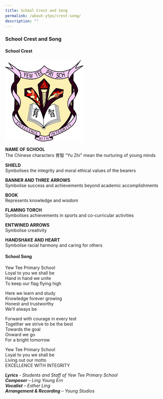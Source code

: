 ```yaml
---
title: School Crest and Song
permalink: /about-ytps/crest-song/
description: ""
---
```

### School Crest and Song

#### School Crest

<img src="/images/YTPS%20Logo_transparent%20bg_color.png" 
     style="width:50%">
		 
**NAME OF SCHOOL** <br>
The Chinese characters 育智 “Yu Zhi” mean the nurturing of young minds

**SHIELD** <br>
Symbolises the integrity and moral ethical values of the bearers

**BANNER AND THREE ARROWS** <br>
Symbolise success and achievements beyond academic accomplishments

**BOOK** <br>
Represents knowledge and wisdom

**FLAMING TORCH** <br>
Symbolises achievements in sports and co-curricular activities

**ENTWINED ARROWS** <br>
Symbolise creativity

**HANDSHAKE AND HEART** <br>
Symbolise racial harmony and caring for others

#### School Song
Yew Tee Primary School <br>
Loyal to you we shall be <br>
Hand in hand we unite <br>
To keep our flag flying high <br>

Here we learn and study <br>
Knowledge forever growing <br>
Honest and trustworthy <br>
We’ll always be <br>

Forward with courage in every test <br>
Together we strive to be the best <br>
Towards the goal <br>
Onward we go <br>
For a bright tomorrow <br>

Yew Tee Primary School <br>
Loyal to you we shall be <br>
Living out our motto <br>
EXCELLENCE WITH INTEGRITY

_**Lyrics** \- Students and Staff of Yew Tee Primary School_ <br>
_**Composer** – Ling Young Ern_<br>
_**Vocalist** – Esther Ling_<br>
_**Arrangement & Recording** – Young Studios_
